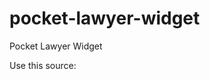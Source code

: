 # pocket-lawyer-widget
Pocket Lawyer Widget

Use this source: <script src="https://cdn.jsdelivr.net/gh/timofeevvv12/pocket-lawyer-widget/injector.js"></script>
